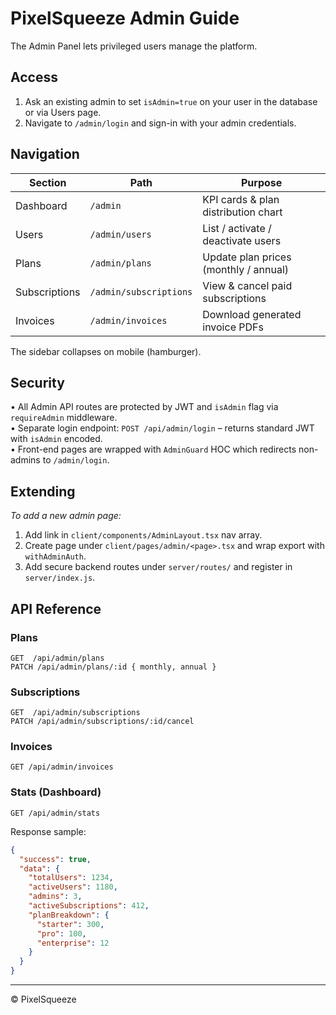 # PixelSqueeze Admin Guide

The Admin Panel lets privileged users manage the platform.

## Access

1. Ask an existing admin to set `isAdmin=true` on your user in the database or via Users page.
2. Navigate to `/admin/login` and sign-in with your admin credentials.

## Navigation

| Section | Path | Purpose |
|---------|------|---------|
| Dashboard | `/admin` | KPI cards & plan distribution chart |
| Users | `/admin/users` | List / activate / deactivate users |
| Plans | `/admin/plans` | Update plan prices (monthly / annual) |
| Subscriptions | `/admin/subscriptions` | View & cancel paid subscriptions |
| Invoices | `/admin/invoices` | Download generated invoice PDFs |

The sidebar collapses on mobile (hamburger).

## Security

• All Admin API routes are protected by JWT and `isAdmin` flag via `requireAdmin` middleware.  
• Separate login endpoint: `POST /api/admin/login` – returns standard JWT with `isAdmin` encoded.  
• Front-end pages are wrapped with `AdminGuard` HOC which redirects non-admins to `/admin/login`.

## Extending

*To add a new admin page:*
1. Add link in `client/components/AdminLayout.tsx` nav array.  
2. Create page under `client/pages/admin/<page>.tsx` and wrap export with `withAdminAuth`.  
3. Add secure backend routes under `server/routes/` and register in `server/index.js`.

## API Reference

### Plans
```
GET  /api/admin/plans
PATCH /api/admin/plans/:id { monthly, annual }
```

### Subscriptions
```
GET  /api/admin/subscriptions
PATCH /api/admin/subscriptions/:id/cancel
```

### Invoices
```
GET /api/admin/invoices
```

### Stats (Dashboard)
```
GET /api/admin/stats
```
Response sample:
```json
{
  "success": true,
  "data": {
    "totalUsers": 1234,
    "activeUsers": 1180,
    "admins": 3,
    "activeSubscriptions": 412,
    "planBreakdown": {
      "starter": 300,
      "pro": 100,
      "enterprise": 12
    }
  }
}
```

---

© PixelSqueeze
